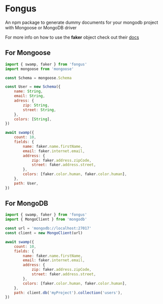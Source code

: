 # Fongus

An npm package to generate dummy documents for your mongodb project with Mongoose or MongoDB driver

For more info on how to use the **faker** object check out their [docs](https://fakerjs.dev/)

## For Mongoose

```js
import { swamp, faker } from 'fongus'
import mongoose from 'mongoose'

const Schema = mongoose.Schema

const User = new Schema({
    name: String,
    email: String,
    adress: {
        zip: String,
        street: String,
    },
    colors: [String],
})

await swamp({
    count: 10,
    fields: {
        name: faker.name.firstName,
        email: faker.internet.email,
        address: {
            zip: faker.address.zipCode,
            street: faker.address.street,
        },
        colors: [faker.color.human, faker.color.human],
    },
    path: User,
})
```

## For MongoDB

```js
import { swamp, faker } from 'fongus'
import { MongoClient } from 'mongodb'

const url = 'mongodb://localhost:27017'
const client = new MongoClient(url)

await swamp({
    count: 10,
    fields: {
        name: faker.name.firstName,
        email: faker.internet.email,
        address: {
            zip: faker.address.zipCode,
            street: faker.address.street,
        },
        colors: [faker.color.human, faker.color.human],
    },
    path: client.db('myProject').collection('users'),
})
```

